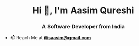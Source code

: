<h1 align="center">Hi 👋, I'm Aasim Qureshi</h1>
<h3 align="center">A Software Developer from India</h3>

- 📫 Reach Me at **itisaasim@gmail.com**
